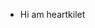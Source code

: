 - Hi am heartkilet

<!---
Heartkilet/Heartkilet is a ✨ special ✨ repository because its `README.md` (this file) appears on your GitHub profile.
You can click the Preview link to take a look at your changes.
--->
